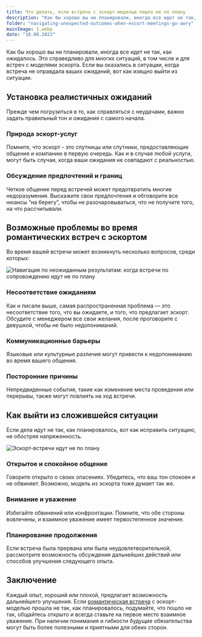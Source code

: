 ```yaml
---
title: Что делать, если встреча с эскорт-моделью пошла не по плану
description: "Как бы хорошо вы ни планировали, иногда все идет не так, как ожидалось. Это справедливо для многих ситуаций, в том числе и для встреч с моделями эскорта. Если вы оказались в ситуации, когда встреча не оправдала ваших ожиданий, вот как изящно выйти из ситуации."
folder: "navigating-unexpected-outcomes-when-escort-meetings-go-awry"
mainImage: 1.webp
date: "10.08.2023"
---
```

Как бы хорошо вы ни планировали, иногда все идет не так, как ожидалось. Это справедливо для многих ситуаций, в том числе и для встреч с моделями эскорта. Если вы оказались в ситуации, когда встреча не оправдала ваших ожиданий, вот как изящно выйти из ситуации.
## Установка реалистичных ожиданий
Прежде чем погрузиться в то, как справляться с неудачами, важно задать правильный тон и ожидания с самого начала.
### Природа эскорт-услуг
Помните, что эскорт - это спутницы или спутники, предоставляющие общение и компанию в первую очередь. Как и в случае любой услуги, могут быть случаи, когда ваши ожидания не совпадают с реальностью.
### Обсуждение предпочтений и границ
Четкое общение перед встречей может предотвратить многие недоразумения. Выскажите свои предпочтения и обговорите все нюансы “на берегу”, чтобы не разочаровываться, что не получите того, на что рассчитывали.
## Возможные проблемы во время романтических встреч с эскортом
Во время вашей встречи может возникнуть несколько вопросов, среди которых:

![Навигация по неожиданным результатам: когда встречи по сопровождению идут не по плану](/assets/img/media/navigating-unexpected-outcomes-when-escort-meetings-go-awry/2.webp "Когда встречи по сопровождению идут наперекосяк")
### Несоответствие ожиданиям
Как и писали выше, самая распространенная проблема — это несоответствие того, что вы ожидаете, и того, что предлагает эскорт. Обсудите с менеджером все свои желания, после проговорите с девушкой, чтобы не было недопониманий.
### Коммуникационные барьеры
Языковые или культурные различия могут привести к недопониманию во время вашего общения.
### Посторонние причины
Непредвиденные события, такие как изменение места проведения или перерывы, также могут повлиять на ход встречи.
## Как выйти из сложившейся ситуации
Если дела идут не так, как планировалось, вот как исправить ситуацию, не обостряя напряженность.

![Эскорт-встречи идут не по плану](/assets/img/media/navigating-unexpected-outcomes-when-escort-meetings-go-awry/3.webp "что делать, если встречи по сопровождению идут не по плану")
### Открытое и спокойное общение
Говорите открыто о своих опасениях. Убедитесь, что ваш тон спокоен и не обвиняет. Возможно, модель из эскорта тоже думает так же.
### Внимание и уважение
Избегайте обвинений или конфронтации. Помните, что обе стороны вовлечены, и взаимное уважение имеет первостепенное значение.
### Планирование продолжения
Если встреча была прервана или была неудовлетворительной, рассмотрите возможность обсуждения дальнейших действий или способов улучшения следующего опыта.
## Заключение
Каждый опыт, хороший или плохой, предлагает возможность дальнейшего улучшения. Если <a href="https://mgtimes.ae/ru/services/romantic-escort-meetings" class="menu__link" data-v-f81b9fa1="">романтическая встреча</a> с эскорт-моделью прошла не так, как планировалось, подумайте, что пошло не так, общайтесь открыто и всегда ставьте на первое место взаимное уважение. При наличии понимания и гибкости будущие обязательства могут быть более полезными и приятными для обеих сторон.






